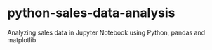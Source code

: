 # python-sales-data-analysis
Analyzing sales data in Jupyter Notebook using Python, pandas and matplotlib
